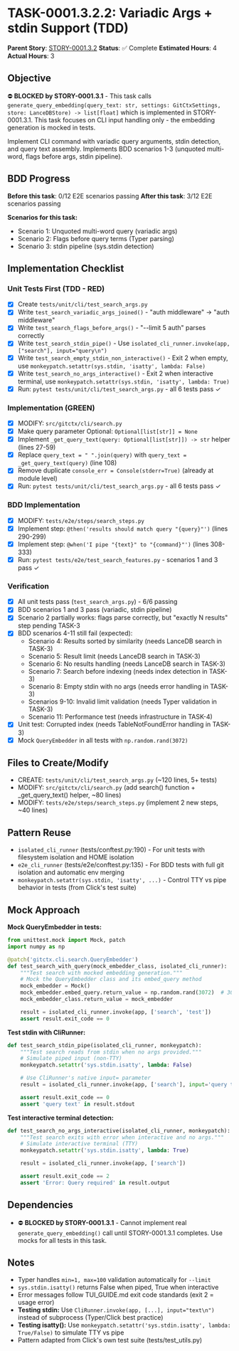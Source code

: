 # TASK-0001.3.2.2: Variadic Args + stdin Support (TDD)

**Parent Story**: [STORY-0001.3.2](README.md)
**Status**: ✅ Complete
**Estimated Hours**: 4
**Actual Hours**: 3

## Objective

⛔ **BLOCKED by STORY-0001.3.1** - This task calls `generate_query_embedding(query_text: str, settings: GitCtxSettings, store: LanceDBStore) -> list[float]` which is implemented in STORY-0001.3.1. This task focuses on CLI input handling only - the embedding generation is mocked in tests.

Implement CLI command with variadic query arguments, stdin detection, and query text assembly. Implements BDD scenarios 1-3 (unquoted multi-word, flags before args, stdin pipeline).

## BDD Progress

**Before this task**: 0/12 E2E scenarios passing
**After this task**: 3/12 E2E scenarios passing

**Scenarios for this task:**
- Scenario 1: Unquoted multi-word query (variadic args)
- Scenario 2: Flags before query terms (Typer parsing)
- Scenario 3: stdin pipeline (sys.stdin detection)

## Implementation Checklist

### Unit Tests First (TDD - RED)
- [x] Create `tests/unit/cli/test_search_args.py`
- [x] Write `test_search_variadic_args_joined()` - "auth middleware" → "auth middleware"
- [x] Write `test_search_flags_before_args()` - "--limit 5 auth" parses correctly
- [x] Write `test_search_stdin_pipe()` - Use `isolated_cli_runner.invoke(app, ["search"], input="query\n")`
- [x] Write `test_search_empty_stdin_non_interactive()` - Exit 2 when empty, use `monkeypatch.setattr(sys.stdin, 'isatty', lambda: False)`
- [x] Write `test_search_no_args_interactive()` - Exit 2 when interactive terminal, use `monkeypatch.setattr(sys.stdin, 'isatty', lambda: True)`
- [x] Run: `pytest tests/unit/cli/test_search_args.py` - all 6 tests pass ✓

### Implementation (GREEN)
- [x] MODIFY: `src/gitctx/cli/search.py`
- [x] Make query parameter Optional: `Optional[list[str]] = None`
- [x] Implement `_get_query_text(query: Optional[list[str]]) -> str` helper (lines 27-59)
- [x] Replace `query_text = " ".join(query)` with `query_text = _get_query_text(query)` (line 108)
- [x] Remove duplicate `console_err = Console(stderr=True)` (already at module level)
- [x] Run: `pytest tests/unit/cli/test_search_args.py` - all 6 tests pass ✓

### BDD Implementation
- [x] MODIFY: `tests/e2e/steps/search_steps.py`
- [x] Implement step: `@then('results should match query "{query}"')` (lines 290-299)
- [x] Implement step: `@when('I pipe "{text}" to "{command}"')` (lines 308-333)
- [x] Run: `pytest tests/e2e/test_search_features.py` - scenarios 1 and 3 pass ✓

### Verification
- [x] All unit tests pass (`test_search_args.py`) - 6/6 passing
- [x] BDD scenarios 1 and 3 pass (variadic, stdin pipeline)
- [x] Scenario 2 partially works: flags parse correctly, but "exactly N results" step pending TASK-3
- [x] BDD scenarios 4-11 still fail (expected):
  - Scenario 4: Results sorted by similarity (needs LanceDB search in TASK-3)
  - Scenario 5: Result limit (needs LanceDB search in TASK-3)
  - Scenario 6: No results handling (needs LanceDB search in TASK-3)
  - Scenario 7: Search before indexing (needs index detection in TASK-3)
  - Scenario 8: Empty stdin with no args (needs error handling in TASK-3)
  - Scenarios 9-10: Invalid limit validation (needs Typer validation in TASK-3)
  - Scenario 11: Performance test (needs infrastructure in TASK-4)
- [x] Unit test: Corrupted index (needs TableNotFoundError handling in TASK-3)
- [x] Mock `QueryEmbedder` in all tests with `np.random.rand(3072)`

## Files to Create/Modify

- CREATE: `tests/unit/cli/test_search_args.py` (~120 lines, 5+ tests)
- MODIFY: `src/gitctx/cli/search.py` (add search() function + _get_query_text() helper, ~80 lines)
- MODIFY: `tests/e2e/steps/search_steps.py` (implement 2 new steps, ~40 lines)

## Pattern Reuse

- `isolated_cli_runner` (tests/conftest.py:190) - For unit tests with filesystem isolation and HOME isolation
- `e2e_cli_runner` (tests/e2e/conftest.py:135) - For BDD tests with full git isolation and automatic env merging
- `monkeypatch.setattr(sys.stdin, 'isatty', ...)` - Control TTY vs pipe behavior in tests (from Click's test suite)

## Mock Approach

**Mock QueryEmbedder in tests:**
```python
from unittest.mock import Mock, patch
import numpy as np

@patch('gitctx.cli.search.QueryEmbedder')
def test_search_with_query(mock_embedder_class, isolated_cli_runner):
    """Test search with mocked embedding generation."""
    # Mock the QueryEmbedder class and its embed_query method
    mock_embedder = Mock()
    mock_embedder.embed_query.return_value = np.random.rand(3072)  # 3072-dim vector
    mock_embedder_class.return_value = mock_embedder

    result = isolated_cli_runner.invoke(app, ['search', 'test'])
    assert result.exit_code == 0
```

**Test stdin with CliRunner:**
```python
def test_search_stdin_pipe(isolated_cli_runner, monkeypatch):
    """Test search reads from stdin when no args provided."""
    # Simulate piped input (non-TTY)
    monkeypatch.setattr('sys.stdin.isatty', lambda: False)

    # Use CliRunner's native input= parameter
    result = isolated_cli_runner.invoke(app, ['search'], input='query text\n')

    assert result.exit_code == 0
    assert 'query text' in result.stdout
```

**Test interactive terminal detection:**
```python
def test_search_no_args_interactive(isolated_cli_runner, monkeypatch):
    """Test search exits with error when interactive and no args."""
    # Simulate interactive terminal (TTY)
    monkeypatch.setattr('sys.stdin.isatty', lambda: True)

    result = isolated_cli_runner.invoke(app, ['search'])

    assert result.exit_code == 2
    assert 'Error: Query required' in result.output
```

## Dependencies

- ⛔ **BLOCKED by STORY-0001.3.1** - Cannot implement real `generate_query_embedding()` call until STORY-0001.3.1 completes. Use mocks for all tests in this task.

## Notes

- Typer handles `min=1, max=100` validation automatically for `--limit`
- `sys.stdin.isatty()` returns False when piped, True when interactive
- Error messages follow TUI_GUIDE.md exit code standards (exit 2 = usage error)
- **Testing stdin:** Use `CliRunner.invoke(app, [...], input="text\n")` instead of subprocess (Typer/Click best practice)
- **Testing isatty():** Use `monkeypatch.setattr('sys.stdin.isatty', lambda: True/False)` to simulate TTY vs pipe
- Pattern adapted from Click's own test suite (tests/test_utils.py)
